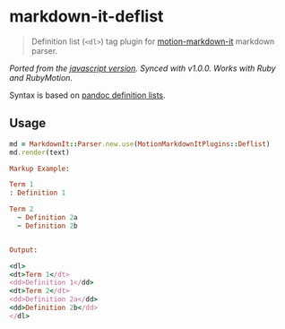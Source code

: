 # markdown-it-deflist

> Definition list (`<dl>`) tag plugin for [motion-markdown-it](https://github.com/digitalmoksha/motion-markdown-it) markdown parser.

_Ported from the [javascript version](https://github.com/markdown-it/markdown-it-deflist). Synced with v1.0.0. Works with Ruby and RubyMotion._

Syntax is based on [pandoc definition lists](http://johnmacfarlane.net/pandoc/README.html#definition-lists).

## Usage

```ruby
md = MarkdownIt::Parser.new.use(MotionMarkdownItPlugins::Deflist)
md.render(text)

Markup Example:

Term 1
: Definition 1

Term 2
  ~ Definition 2a
  ~ Definition 2b


Output:

<dl>
<dt>Term 1</dt>
<dd>Definition 1</dd>
<dt>Term 2</dt>
<dd>Definition 2a</dd>
<dd>Definition 2b</dd>
</dl>

```
